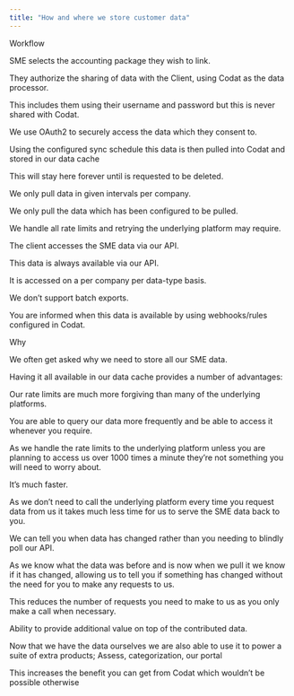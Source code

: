 ```yaml
---
title: "How and where we store customer data"
---
```


Workflow 

SME selects the accounting package they wish to link.

They authorize the sharing of data with the Client, using Codat as the data processor.

This includes them using their username and password but this is never shared with Codat.

We use OAuth2 to securely access the data which they consent to.

Using the configured sync schedule this data is then pulled into Codat and stored in our data cache

This will stay here forever until is requested to be deleted.

We only pull data in given intervals per company.

We only pull the data which has been configured to be pulled.

We handle all rate limits and retrying the underlying platform may require.

The client accesses the SME data via our API.

This data is always available via our API.

It is accessed on a per company per data-type basis.

We don’t support batch exports.

You are informed when this data is available by using webhooks/rules configured in Codat.

Why

We often get asked why we need to store all our SME data.

Having it all available in our data cache provides a number of advantages:

Our rate limits are much more forgiving than many of the underlying platforms.

You are able to query our data more frequently and be able to access it whenever you require.

As we handle the rate limits to the underlying platform unless you are planning to access us over 1000 times a minute they’re not something you will need to worry about.

It’s much faster.

As we don’t need to call the underlying platform every time you request data from us it takes much less time for us to serve the SME data back to you.

We can tell you when data has changed rather than you needing to blindly poll our API.

As we know what the data was before and is now when we pull it we know if it has changed, allowing us to tell you if something has changed without the need for you to make any requests to us.

This reduces the number of requests you need to make to us as you only make a call when necessary.

Ability to provide additional value on top of the contributed data.

Now that we have the data ourselves we are also able to use it to power a suite of extra products; Assess, categorization, our portal

This increases the benefit you can get from Codat which wouldn’t be possible otherwise